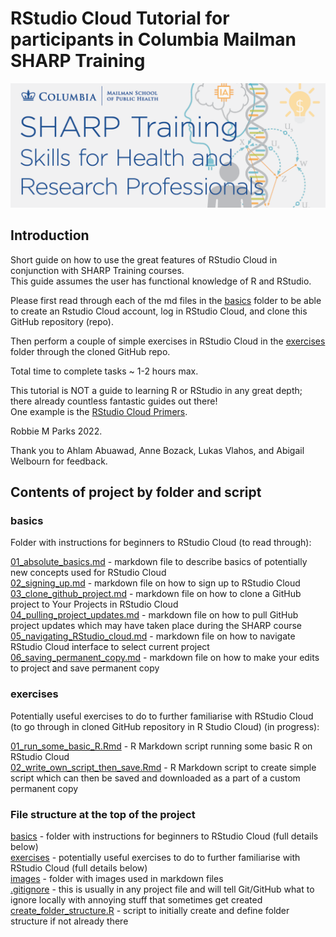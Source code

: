 # RStudio Cloud Tutorial for participants in Columbia Mailman SHARP Training

![](images/banner.png)

## Introduction

Short guide on how to use the great features of RStudio Cloud in conjunction with SHARP Training courses.\
This guide assumes the user has functional knowledge of R and RStudio.

Please first read through each of the md files in the [basics](#basics) folder to be able to create an Rstudio Cloud account, log in RStudio Cloud, and clone this GitHub repository (repo).

Then perform a couple of simple exercises in RStudio Cloud in the [exercises](#exercises) folder through the cloned GitHub repo.

Total time to complete tasks ~ 1-2 hours max. 

This tutorial is NOT a guide to learning R or RStudio in any great depth; there already countless fantastic guides out there!\
One example is the [RStudio Cloud Primers](https://rstudio.cloud/learn/primers).

Robbie M Parks 2022.

Thank you to Ahlam Abuawad, Anne Bozack, Lukas Vlahos, and Abigail Welbourn for feedback.

## Contents of project by folder and script

### basics
Folder with instructions for beginners to RStudio Cloud (to read through):

[01_absolute_basics.md](/basics/01_absolute_basics.md)     - markdown file to describe basics of potentially new concepts used for RStudio Cloud\
[02_signing_up.md](/basics/02_signing_up.md)               - markdown file on how to sign up to RStudio Cloud\
[03_clone_github_project.md](/basics/03_clone_github_project.md) - markdown file on how to clone a GitHub project to Your Projects in RStudio Cloud\
[04_pulling_project_updates.md](/basics/04_pulling_project_updates.md)     - markdown file on how to pull GitHub project updates which may have taken place during the SHARP course\
[05_navigating_RStudio_cloud.md](/basics/05_navigating_RStudio_cloud.md)    - markdown file on how to navigate RStudio Cloud interface to select current project\
[06_saving_permanent_copy.md](/basics/06_saving_permanent_copy.md)       - markdown file on how to make your edits to project and save permanent copy

### exercises
Potentially useful exercises to do to further familiarise with RStudio Cloud (to go through in cloned GitHub repository in R Studio Cloud) (in progress):

[01_run_some_basic_R.Rmd](/exercises/01_run_some_basic_R.Rmd)                  -  R Markdown script running some basic R on RStudio Cloud\
[02_write_own_script_then_save.Rmd](/exercises/02_write_own_script_then_save.Rmd) -  R Markdown script to create simple script which can then be saved and downloaded as a part of a custom permanent copy

### File structure at the top of the project

[basics](#basics)                              - folder with instructions for beginners to RStudio Cloud (full details below)\
[exercises](#exercises)                        - potentially useful exercises to do to further familiarise with RStudio Cloud (full details below)\
[images](/images)                              - folder with images used in markdown files\
[.gitignore](.gitignore)                      - this is usually in any project file and will tell Git/GitHub what to ignore locally with annoying stuff that sometimes get created\
[create_folder_structure.R](create_folder_structure.R) - script to initially create and define folder structure if not already there
